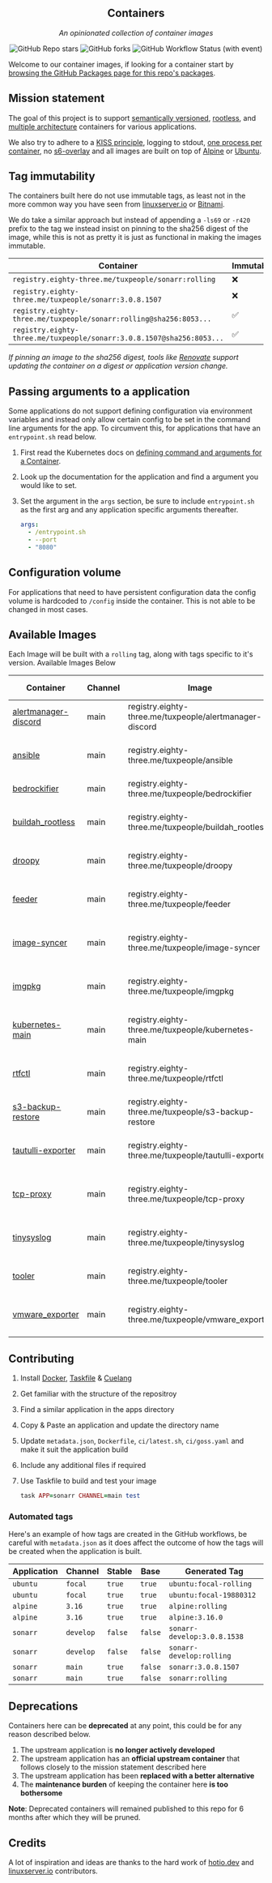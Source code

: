 <!---
NOTE: AUTO-GENERATED FILE
to edit this file, instead edit its template at: ./github/scripts/templates/README.md.j2
-->
<div align="center">


## Containers

_An opinionated collection of container images_

</div>

<div align="center">

![GitHub Repo stars](https://img.shields.io/github/stars/tuxpeople/containers?style=for-the-badge)
![GitHub forks](https://img.shields.io/github/forks/tuxpeople/containers?style=for-the-badge)
![GitHub Workflow Status (with event)](https://img.shields.io/github/actions/workflow/status/tuxpeople/containers/release-scheduled.yaml?style=for-the-badge&label=Scheduled%20Release)

</div>

Welcome to our container images, if looking for a container start by [browsing the GitHub Packages page for this repo's packages](https://github.com/tuxpeople?tab=packages&repo_name=containers).

## Mission statement

The goal of this project is to support [semantically versioned](https://semver.org/), [rootless](https://rootlesscontaine.rs/), and [multiple architecture](https://www.docker.com/blog/multi-arch-build-and-images-the-simple-way/) containers for various applications.

We also try to adhere to a [KISS principle](https://en.wikipedia.org/wiki/KISS_principle), logging to stdout, [one process per container](https://testdriven.io/tips/59de3279-4a2d-4556-9cd0-b444249ed31e/), no [s6-overlay](https://github.com/just-containers/s6-overlay) and all images are built on top of [Alpine](https://hub.docker.com/_/alpine) or [Ubuntu](https://hub.docker.com/_/ubuntu).

## Tag immutability

The containers built here do not use immutable tags, as least not in the more common way you have seen from [linuxserver.io](https://fleet.linuxserver.io/) or [Bitnami](https://bitnami.com/stacks/containers).

We do take a similar approach but instead of appending a `-ls69` or `-r420` prefix to the tag we instead insist on pinning to the sha256 digest of the image, while this is not as pretty it is just as functional in making the images immutable.

| Container                                          | Immutable |
|----------------------------------------------------|-----------|
| `registry.eighty-three.me/tuxpeople/sonarr:rolling`                   | ❌         |
| `registry.eighty-three.me/tuxpeople/sonarr:3.0.8.1507`                | ❌         |
| `registry.eighty-three.me/tuxpeople/sonarr:rolling@sha256:8053...`    | ✅         |
| `registry.eighty-three.me/tuxpeople/sonarr:3.0.8.1507@sha256:8053...` | ✅         |

_If pinning an image to the sha256 digest, tools like [Renovate](https://github.com/renovatebot/renovate) support updating the container on a digest or application version change._

## Passing arguments to a application

Some applications do not support defining configuration via environment variables and instead only allow certain config to be set in the command line arguments for the app. To circumvent this, for applications that have an `entrypoint.sh` read below.

1. First read the Kubernetes docs on [defining command and arguments for a Container](https://kubernetes.io/docs/tasks/inject-data-application/define-command-argument-container/).
2. Look up the documentation for the application and find a argument you would like to set.
3. Set the argument in the `args` section, be sure to include `entrypoint.sh` as the first arg and any application specific arguments thereafter.

    ```yaml
    args:
      - /entrypoint.sh
      - --port
      - "8080"
    ```

## Configuration volume

For applications that need to have persistent configuration data the config volume is hardcoded to `/config` inside the container. This is not able to be changed in most cases.

## Available Images

Each Image will be built with a `rolling` tag, along with tags specific to it's version. Available Images Below

Container | Channel | Image | Latest Tags
--- | --- | --- | ---
[alertmanager-discord](https://github.com/tuxpeople/containers/pkgs/container/alertmanager-discord) | main | registry.eighty-three.me/tuxpeople/alertmanager-discord |![git-89ef841](https://img.shields.io/badge/git--89ef841-blue?style=flat-square) ![rolling](https://img.shields.io/badge/rolling-blue?style=flat-square)
[ansible](https://github.com/tuxpeople/containers/pkgs/container/ansible) | main | registry.eighty-three.me/tuxpeople/ansible |![10](https://img.shields.io/badge/10-blue?style=flat-square) ![10.2](https://img.shields.io/badge/10.2-blue?style=flat-square) ![10.2.0](https://img.shields.io/badge/10.2.0-blue?style=flat-square) ![rolling](https://img.shields.io/badge/rolling-blue?style=flat-square)
[bedrockifier](https://github.com/tuxpeople/containers/pkgs/container/bedrockifier) | main | registry.eighty-three.me/tuxpeople/bedrockifier |![latest](https://img.shields.io/badge/latest-green?style=flat-square) ![rolling](https://img.shields.io/badge/rolling-blue?style=flat-square)
[buildah_rootless](https://github.com/tuxpeople/containers/pkgs/container/buildah_rootless) | main | registry.eighty-three.me/tuxpeople/buildah_rootless |![1](https://img.shields.io/badge/1-blue?style=flat-square) ![1.36](https://img.shields.io/badge/1.36-blue?style=flat-square) ![1.36.0](https://img.shields.io/badge/1.36.0-blue?style=flat-square) ![rolling](https://img.shields.io/badge/rolling-blue?style=flat-square)
[droopy](https://github.com/tuxpeople/containers/pkgs/container/droopy) | main | registry.eighty-three.me/tuxpeople/droopy |![git-7a9c7bc](https://img.shields.io/badge/git--7a9c7bc-blue?style=flat-square) ![rolling](https://img.shields.io/badge/rolling-blue?style=flat-square)
[feeder](https://github.com/tuxpeople/containers/pkgs/container/feeder) | main | registry.eighty-three.me/tuxpeople/feeder |![0](https://img.shields.io/badge/0-blue?style=flat-square) ![0.0](https://img.shields.io/badge/0.0-blue?style=flat-square) ![0.0.1](https://img.shields.io/badge/0.0.1-blue?style=flat-square) ![rolling](https://img.shields.io/badge/rolling-blue?style=flat-square)
[image-syncer](https://github.com/tuxpeople/containers/pkgs/container/image-syncer) | main | registry.eighty-three.me/tuxpeople/image-syncer |![1](https://img.shields.io/badge/1-blue?style=flat-square) ![1.5](https://img.shields.io/badge/1.5-blue?style=flat-square) ![1.5.5](https://img.shields.io/badge/1.5.5-blue?style=flat-square) ![rolling](https://img.shields.io/badge/rolling-blue?style=flat-square)
[imgpkg](https://github.com/tuxpeople/containers/pkgs/container/imgpkg) | main | registry.eighty-three.me/tuxpeople/imgpkg |![0](https://img.shields.io/badge/0-blue?style=flat-square) ![0.43](https://img.shields.io/badge/0.43-blue?style=flat-square) ![0.43.1](https://img.shields.io/badge/0.43.1-blue?style=flat-square) ![rolling](https://img.shields.io/badge/rolling-blue?style=flat-square)
[kubernetes-main](https://github.com/tuxpeople/containers/pkgs/container/kubernetes-main) | main | registry.eighty-three.me/tuxpeople/kubernetes-main |![1](https://img.shields.io/badge/1-blue?style=flat-square) ![1.31](https://img.shields.io/badge/1.31-blue?style=flat-square) ![1.31.0](https://img.shields.io/badge/1.31.0-blue?style=flat-square) ![rolling](https://img.shields.io/badge/rolling-blue?style=flat-square)
[rtfctl](https://github.com/tuxpeople/containers/pkgs/container/rtfctl) | main | registry.eighty-three.me/tuxpeople/rtfctl |![1](https://img.shields.io/badge/1-blue?style=flat-square) ![1.0](https://img.shields.io/badge/1.0-blue?style=flat-square) ![1.0.79](https://img.shields.io/badge/1.0.79-blue?style=flat-square) ![rolling](https://img.shields.io/badge/rolling-blue?style=flat-square)
[s3-backup-restore](https://github.com/tuxpeople/containers/pkgs/container/s3-backup-restore) | main | registry.eighty-three.me/tuxpeople/s3-backup-restore |![git-62c88f9](https://img.shields.io/badge/git--62c88f9-blue?style=flat-square) ![rolling](https://img.shields.io/badge/rolling-blue?style=flat-square)
[tautulli-exporter](https://github.com/tuxpeople/containers/pkgs/container/tautulli-exporter) | main | registry.eighty-three.me/tuxpeople/tautulli-exporter |![0](https://img.shields.io/badge/0-blue?style=flat-square) ![0.1](https://img.shields.io/badge/0.1-blue?style=flat-square) ![0.1.0](https://img.shields.io/badge/0.1.0-blue?style=flat-square) ![rolling](https://img.shields.io/badge/rolling-blue?style=flat-square)
[tcp-proxy](https://github.com/tuxpeople/containers/pkgs/container/tcp-proxy) | main | registry.eighty-three.me/tuxpeople/tcp-proxy |![1](https://img.shields.io/badge/1-blue?style=flat-square) ![1.1](https://img.shields.io/badge/1.1-blue?style=flat-square) ![1.1.0](https://img.shields.io/badge/1.1.0-blue?style=flat-square) ![rolling](https://img.shields.io/badge/rolling-blue?style=flat-square)
[tinysyslog](https://github.com/tuxpeople/containers/pkgs/container/tinysyslog) | main | registry.eighty-three.me/tuxpeople/tinysyslog |![1](https://img.shields.io/badge/1-blue?style=flat-square) ![1.1](https://img.shields.io/badge/1.1-blue?style=flat-square) ![1.1.0](https://img.shields.io/badge/1.1.0-blue?style=flat-square) ![rolling](https://img.shields.io/badge/rolling-blue?style=flat-square)
[tooler](https://github.com/tuxpeople/containers/pkgs/container/tooler) | main | registry.eighty-three.me/tuxpeople/tooler |![git-689e260](https://img.shields.io/badge/git--689e260-blue?style=flat-square) ![rolling](https://img.shields.io/badge/rolling-blue?style=flat-square)
[vmware_exporter](https://github.com/tuxpeople/containers/pkgs/container/vmware_exporter) | main | registry.eighty-three.me/tuxpeople/vmware_exporter |![0](https://img.shields.io/badge/0-blue?style=flat-square) ![0.18](https://img.shields.io/badge/0.18-blue?style=flat-square) ![0.18.4](https://img.shields.io/badge/0.18.4-blue?style=flat-square) ![rolling](https://img.shields.io/badge/rolling-blue?style=flat-square)


## Contributing

1. Install [Docker](https://docs.docker.com/get-docker/), [Taskfile](https://taskfile.dev/) & [Cuelang](https://cuelang.org/)
2. Get familiar with the structure of the repositroy
3. Find a similar application in the apps directory
4. Copy & Paste an application and update the directory name
5. Update `metadata.json`, `Dockerfile`, `ci/latest.sh`, `ci/goss.yaml` and make it suit the application build
6. Include any additional files if required
7. Use Taskfile to build and test your image

    ```ruby
    task APP=sonarr CHANNEL=main test
    ```

### Automated tags

Here's an example of how tags are created in the GitHub workflows, be careful with `metadata.json` as it does affect the outcome of how the tags will be created when the application is built.

| Application | Channel   | Stable  | Base    | Generated Tag               |
|-------------|-----------|---------|---------|-----------------------------|
| `ubuntu`    | `focal`   | `true`  | `true`  | `ubuntu:focal-rolling`      |
| `ubuntu`    | `focal`   | `true`  | `true`  | `ubuntu:focal-19880312`     |
| `alpine`    | `3.16`    | `true`  | `true`  | `alpine:rolling`            |
| `alpine`    | `3.16`    | `true`  | `true`  | `alpine:3.16.0`             |
| `sonarr`    | `develop` | `false` | `false` | `sonarr-develop:3.0.8.1538` |
| `sonarr`    | `develop` | `false` | `false` | `sonarr-develop:rolling`    |
| `sonarr`    | `main`    | `true`  | `false` | `sonarr:3.0.8.1507`         |
| `sonarr`    | `main`    | `true`  | `false` | `sonarr:rolling`            |

## Deprecations

Containers here can be **deprecated** at any point, this could be for any reason described below.

1. The upstream application is **no longer actively developed**
2. The upstream application has an **official upstream container** that follows closely to the mission statement described here
3. The upstream application has been **replaced with a better alternative**
4. The **maintenance burden** of keeping the container here **is too bothersome**

**Note**: Deprecated containers will remained published to this repo for 6 months after which they will be pruned.
## Credits

A lot of inspiration and ideas are thanks to the hard work of [hotio.dev](https://hotio.dev/) and [linuxserver.io](https://www.linuxserver.io/) contributors.
